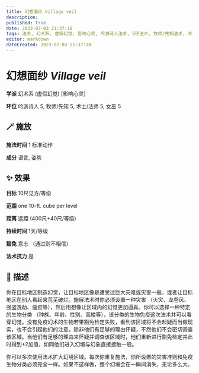 ```yaml
---
title: 幻想面纱 Village veil
description: 
published: true
date: 2023-07-03 21:37:18
tags: 法术, 幻术系, 虚假幻觉, 影响心灵, 吟游诗人法术, 5环法术, 牧师/先知法术, 术士/法师法术, 女巫法术
editor: markdown
dateCreated: 2023-07-03 21:37:18
---
```


# **幻想面纱** *Village veil*

**学派** 幻术系 (虚假幻觉) \[影响心灵\] 

**环位** 吟游诗人 5, 牧师/先知 5, 术士/法师 5, 女巫 5

## 🪄 施放

**施法时间** 1 标准动作

**成分** 语言, 姿势

## ✨ 效果 

**目标** 10尺见方/等级 

**范围** one 10-ft. cube per level

**距离** 远距 (400尺+40尺/等级)  

**持续时间** 1天/等级 

**豁免** 意志 （通过则不相信）

**法术抗力** 是

## 📖 描述

你在目标地区制造幻觉，让目标地区像是遭受过巨大灾难或灾害一般，或者让目标地区在别人看起来荒芜破烂。施展法术时你必须设置一种灾害 （火灾、龙卷风、强盗洗劫、瘟疫等），然后用想像让区域内的幻觉更加逼真。你可以选择一种特定的生物分类 （种族、年龄、性别、高矮等），该分类的生物免疫这次法术并可以看穿幻觉。没有免疫幻术的生物若果豁免检定失败，看到该区域将不会起疑而当做现实，也不会引起他们的注意。除非他们有足够的理由怀疑，不然他们不会密切调查该区域。当他们有足够的理由来怀疑并调查该区域时，他们重新进行豁免检定并此时得到+2加值，如同他们进入幻境与幻象直接接触一般。

你可以多次使用法术扩大幻境区域。每次你重复施法，你所设置的灾害准则和免疫生物分类必须完全一样。如果不这样做，整个幻境会在一瞬间消失，无论多么大。
    
